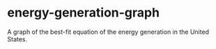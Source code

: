 # energy-generation-graph
A graph of the best-fit equation of the energy generation in the United States.
